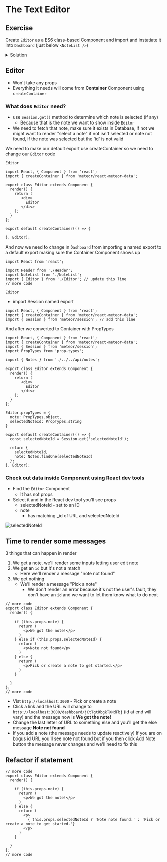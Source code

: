 # The Text Editor
## Exercise
Create `Editor` as a ES6 class-based Component and import and instatiate it into `Dashboard` (just below `<NoteList />`)

<details>
  <summary>Solution</summary>
`Editor.js`

```
import React, { Component } from 'react';

class Editor extends Component {
  render() {
    return (
       <div>
         Editor
       </div>
    );
  }
};

export default Editor;
```

* Import `Editor` into `Dashboard` and instantiate it

`Dashboard`

```
import React from 'react';

import Header from './Header';
import NoteList from './NoteList';
import { Editor } from './Editor';

export default Dashboard = () => {
      return (
        <div>
          <Header title="Dashboard" />
          <div className="page-content">
            <NoteList />
            <Editor />
          </div>
        </div>
      );
}
```
</details>

## Editor
* Won't take any props
* Everything it needs will come from **Container** Component using `createContainer`

### What does `Editor` need?
* use `Session.get()` method to determine which note is selected (if any)
    - Because that is the note we want to show inside `Editor`
* We need to fetch that note, make sure it exists in Database, if not we might want to render "select a note" if not isn't selected or note not found, if the note was selected but the 'id' is not valid

We need to make our default export use createContainer so we need to change our `Editor` code

`Editor`

```
import React, { Component } from 'react';
import { createContainer } from 'meteor/react-meteor-data';

export class Editor extends Component {
  render() {
    return (
       <div>
         Editor
       </div>
    );
  }
};

export default createContainer(() => {

}, Editor);
```

And now we need to change in `Dashboard` from importing a named export to a default export making sure the Container Component shows up

```
import React from 'react';

import Header from './Header';
import NoteList from './NoteList';
import { Editor } from './Editor'; // update this line
// more code
```

`Editor`

* import Session named export

```
import React, { Component } from 'react';
import { createContainer } from 'meteor/react-meteor-data';
import { Session } from 'meteor/session'; // add this line
```

And after we converted to Container with PropTypes

```
import React, { Component } from 'react';
import { createContainer } from 'meteor/react-meteor-data';
import { Session } from 'meteor/session';
import PropTypes from 'prop-types';

import { Notes } from './../../api/notes';

export class Editor extends Component {
  render() {
    return (
       <div>
         Editor
       </div>
    );
  }
};

Editor.propTypes = {
  note: PropTypes.object,
  selectedNoteId: PropTypes.string
}

export default createContainer(() => {
  const selectedNoteId = Session.get('selectedNoteId');

  return {
    selectedNoteId,
    note: Notes.findOne(selectedNoteId)
  };
}, Editor);
```

### Check out data inside Component using React dev tools
* Find the `Editor` Component
    - It has not props
* Select it and in the React dev tool you'll see props
    - selectedNoteId - set to an ID
    - note
        + has matching _id of URL and selectedNoteId

![selectedNoteId](https://i.imgur.com/3NvyjJp.png)

## Time to render some messages
3 things that can happen in render

1. We get a note, we'll render some inputs letting user edit note
2. We get an `id` but it's not a match
    * Here we'll render a message "note not found"
3. We get nothing
    * We'll render a message "Pick a note"
        - We don't render an error because it's not the user's fault, they don't have an `id` and we want to let them know what to do next

```
// more code
export class Editor extends Component {
  render() {

    if (this.props.note) {
      return (
        <p>We got the note!</p>
      )
    } else if (this.props.selectedNoteId) {
      return (
        <p>Note not found</p>
      )
    } else {
      return (
        <p>Pick or create a note to get started.</p>
      )
    }

  }
};
// more code
```

* Vist `http://localhost:3000` - Pick or create a note
* Click a link and the URL will change to `http://localhost:3000/dashboard/jCtTgtRbgkTXNdFbj` (id at end will vary) and the message now is **We got the note!**
* Change the last letter of URL to something else and you'll get the else message **Note not found**
* If you add a note (the message needs to update reactively) If you are on bogus id URL you'll see note not found but if you then click Add Note button the message never changes and we'll need to fix this

## Refactor if statement
```
// more code
export class Editor extends Component {
  render() {

    if (this.props.note) {
      return (
        <p>We got the note!</p>
      )
    } else {
      return (
        <p>
          { this.props.selectedNoteId ? 'Note note found.' : 'Pick or create a note to get started.'}
        </p>
      )
    }

  }
};
// more code
```

